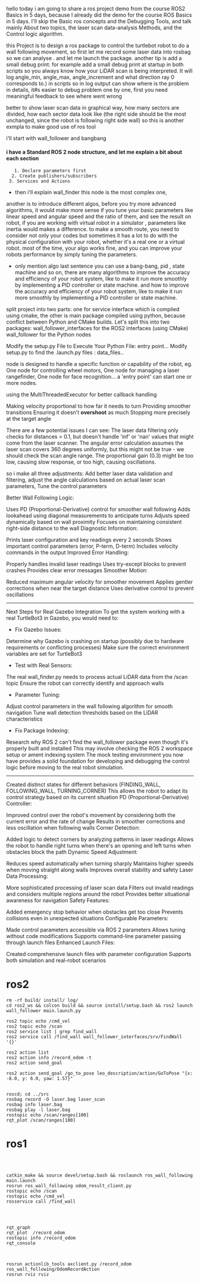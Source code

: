 hello today i am going to share a ros project demo from the course ROS2 Basics in 5 days, because I already did the demo for the course ROS Basics in 5 days. I'll skip the Basic ros concepts and the Debugging Tools, and talk mainly About two topics, the laser scan data-analysis Methods, and the Control logic algorithm.

this Project is to design a ros package to control the turtlebot robot to do a wall following movement, 
so first let me record some laser data into rosbag so we can analyse .
and let me launch the package. another tip is add a small debug print: for example add a small debug print at startup in both scripts so you always know how your LiDAR scan is being interpreted. It will log angle_min, angle_max, angle_increment and what direction ray 0 corresponds to.) in scripts so in log output can show where is the problem in details, it#s easier to debug problem one by one, first you need meaningful feedback to see where went wrong






better to show laser scan data in graphical way, 
how many sectors are divided,
how each sector data look like (the right side should be the most unchanged, since the robot is following right side wall)
so this is another exmpla to make good use of ros tool 




i'll start with wall_follower and bangbang 

#### i have a Standard ROS 2 node structure, and let me explain a bit about each section
       1. Declare parameters first
      2. Create publishers/subscribers
     3. Services and Actions





+ then i'll explain wall_finder
this node is the most complex one,



another is to introduce different algos, before you try more advanced algorithms, it would make more sense if you tune your basic parameters like linear speed and angular speed and the ratio of them, and see the result on robot, if you are working with virtual robot in a simulator , parameters like inertia would makes a difference.  to make a smooth route, you need to consider not only your codes but sometimes it has a lot to do with the physical configuration with your robot, whether it's a real one or a virtual robot. most of the time, your algo works fine, and you can improve your robots performance by simply tuning the parameters.








+ only mention algo last sentence
you can use a bang-bang, pid , state machine and so on, there are many algorithms to improve the accuracy and efficiency of your robot system, like to make it run more smoothly by implementing a PID controller or state machine.
and how to improve the accuracy and efficiency of your robot system, like to make it run more smoothly by implementing a PID controller or state machine. 





split project into two parts: one for service interface which is compiled using cmake, the other is main package compiled using python, because conflict between Python and CMake builds. Let's split this into two packages:
wall_follower_interfaces for the ROS2 interfaces (using CMake)
wall_follower for the Python nodes

Modify the setup.py File to Execute Your Python File: entry point…
Modify setup.py to find the .launch.py files : data_files..

node is designed to handle a specific function or capability of the robot, eg. One node for controlling wheel motors, One node for managing a laser rangefinder, One node for face recognition… a 'entry point' can start one or more nodes.

using the MultiThreadedExecutor for better callback handling


Making velocity proportional to how far it needs to turn
Providing smoother transitions
Ensuring it doesn't **overshoot** as much
Stopping more precisely at the target angle


There are a few potential issues I can see:
The laser data filtering only checks for distances > 0.1, but doesn't handle 'inf' or 'nan' values that might come from the laser scanner.
The angular error calculation assumes the laser scan covers 360 degrees uniformly, but this might not be true - we should check the scan angle range.
The proportional gain (0.3) might be too low, causing slow response, or too high, causing oscillations.

so i make all three adjustments: Add better laser data validation and filtering, adjust the angle calculations based on actual laser scan parameters, Tune the control parameters


Better Wall Following Logic:

Uses PD (Proportional-Derivative) control for smoother wall following
Adds lookahead using diagonal measurements to anticipate turns
Adjusts speed dynamically based on wall proximity
Focuses on maintaining consistent right-side distance to the wall
Diagnostic Information:

Prints laser configuration and key readings every 2 seconds
Shows important control parameters (error, P-term, D-term)
Includes velocity commands in the output
Improved Error Handling:

Properly handles invalid laser readings
Uses try-except blocks to prevent crashes
Provides clear error messages
Smoother Motion:

Reduced maximum angular velocity for smoother movement
Applies gentler corrections when near the target distance
Uses derivative control to prevent oscillations








---













Next Steps for Real Gazebo Integration
To get the system working with a real TurtleBot3 in Gazebo, you would need to:

+ Fix Gazebo Issues:

Determine why Gazebo is crashing on startup (possibly due to hardware requirements or conflicting processes)
Make sure the correct environment variables are set for TurtleBot3

+ Test with Real Sensors:

The real wall_finder.py needs to process actual LiDAR data from the /scan topic
Ensure the robot can correctly identify and approach walls

+ Parameter Tuning:

Adjust control parameters in the wall following algorithm for smooth navigation
Tune wall detection thresholds based on the LiDAR characteristics

+ Fix Package Indexing:

Research why ROS 2 can't find the wall_follower package even though it's properly built and installed
This may involve checking the ROS 2 workspace setup or ament indexing system
The mock testing environment you now have provides a solid foundation for developing and debugging the control logic before moving to the real robot simulation.


---



Created distinct states for different behaviors (FINDING_WALL, FOLLOWING_WALL, TURNING_CORNER)
This allows the robot to adapt its control strategy based on its current situation
PD (Proportional-Derivative) Controller:

Improved control over the robot's movement by considering both the current error and the rate of change
Results in smoother corrections and less oscillation when following walls
Corner Detection:

Added logic to detect corners by analyzing patterns in laser readings
Allows the robot to handle right turns when there's an opening and left turns when obstacles block the path
Dynamic Speed Adjustment:

Reduces speed automatically when turning sharply
Maintains higher speeds when moving straight along walls
Improves overall stability and safety
Laser Data Processing:

More sophisticated processing of laser scan data
Filters out invalid readings and considers multiple regions around the robot
Provides better situational awareness for navigation
Safety Features:

Added emergency stop behavior when obstacles get too close
Prevents collisions even in unexpected situations
Configurable Parameters:

Made control parameters accessible via ROS 2 parameters
Allows tuning without code modifications
Supports command-line parameter passing through launch files
Enhanced Launch Files:

Created comprehensive launch files with parameter configuration
Supports both simulation and real-robot scenarios






# ros2
```
rm -rf build/ install/ log/
cd ros2_ws && colcon build && source install/setup.bash && ros2 launch wall_follower main.launch.py

ros2 topic echo /cmd_vel
ros2 topic echo /scan
ros2 service list | grep find_wall
ros2 service call /find_wall wall_follower_interfaces/srv/FindWall '{}'

ros2 action list
ros2 action info /record_odom -t
ros2 action send_goal

ros2 action send_goal /go_to_pose leo_description/action/GoToPose "{x: -8.0, y: 6.0, yaw: 1.57}"


roscd; cd ../src
rosbag record -O laser.bag laser_scan
rosbag info laser.bag
rosbag play -l laser.bag
rostopic echo /scan/ranges[100]
rqt_plot /scan/ranges[100]

```




# ros1
```



catkin_make && source devel/setup.bash && roslaunch ros_wall_following main.launch
rosrun ros_wall_following odom_result_client.py
rostopic echo /scan
rostopic echo /cmd_vel
rosservice call /find_wall




rqt_graph
rqt_plot  /record_odom
rostopic info /record_odom
rqt_console



rosrun actionlib_tools axclient.py /record_odom ros_wall_following/OdomRecordAction
rosrun rviz rviz
```
